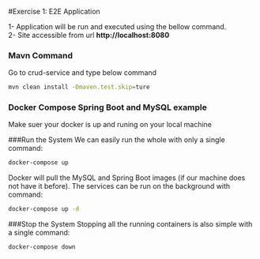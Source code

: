 #Exercise 1: E2E Application

1- Application will be run and executed using the bellow command.</br>
2- Site accessible from url <b> http://localhost:8080 </b>


### Mavn Command
Go to crud-service and type below command 
```bash
mvn clean install -Dmaven.test.skip=ture 
```

### Docker Compose Spring Boot and MySQL example
Make suer your docker is up and runing on your local machine

###Run the System
We can easily run the whole with only a single command:
```bash
docker-compose up
```

Docker will pull the MySQL and Spring Boot images (if our machine does not have it before).
The services can be run on the background with command:
```bash
docker-compose up -d
```

###Stop the System
Stopping all the running containers is also simple with a single command:
```bash
docker-compose down
```


